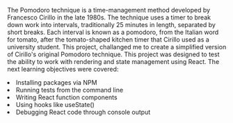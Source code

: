 The Pomodoro technique is a time-management method developed by Francesco Cirillo in the late 1980s.
The technique uses a timer to break down work into intervals, traditionally 25 minutes in length, separated by short breaks.
Each interval is known as a pomodoro, from the Italian word for tomato, after the tomato-shaped kitchen timer that Cirillo used as a university student.
This project, challanged me to create a simplified version of Cirillo's original Pomodoro technique.
This project was designed to test the ability to work with rendering and state management using React. The next learning objectives were covered:

<or>
<li> Installing packages via NPM</li>
<li> Running tests from the command line</li>
<li> Writing React function components</li>
<li> Using hooks like useState()</li>
<li> Debugging React code through console output</li>
</or>
